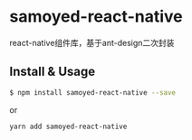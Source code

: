 # samoyed-react-native
react-native组件库，基于ant-design二次封装
## Install & Usage

```bash
$ npm install samoyed-react-native --save
```

or

```bash
yarn add samoyed-react-native
```